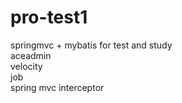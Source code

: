 # pro-test1
springmvc + mybatis for test and study<br/>
aceadmin<br/>
velocity<br/>
job<br/>
spring mvc interceptor<br/>
